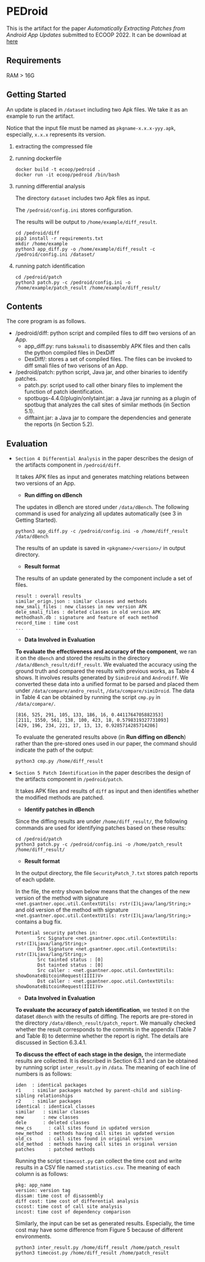 # PEDroid

This is the artifact for the paper *Automatically Extracting Patches from Android App Updates* submitted to ECOOP 2022.
It can be download at [here](https://github.com/huawanbibi/PEDroid/releases/download/master/pedroid.zip)


## Requirements

RAM > 16G


## Getting Started

An update is placed in `/dataset` including two Apk files. We take it as an example to run the artifact.

Notice that the input file must be named as `pkgname-x.x.x-yyy.apk`, especially, `x.x.x` represents its version.

1. extracting the compressed file


2. running dockerfile

   ```
   docker build -t ecoop/pedroid .
   docker run -it ecoop/pedroid /bin/bash
   ```

3. running differential analysis

   The directory `dataset` includes two Apk files as input.

   The `/pedroid/config.ini` stores configuration.

   The results will be output to `/home/example/diff_result`.

   ```
   cd /pedroid/diff
   pip3 install -r requirements.txt
   mkdir /home/example
   python3 app_diff.py -o /home/example/diff_result -c /pedroid/config.ini /dataset/
   ```

4. running patch identification

   ``` 
   cd /pedroid/patch
   python3 patch.py -c /pedroid/config.ini -o /home/example/patch_result /home/example/diff_result/
   ```


## Contents

The core program is as follows.
  - /pedroid/diff: python script and compiled files to diff two versions of an App.
    - app_diff.py: runs `baksmali`  to disassembly APK files and then calls the  python compiled files in DexDiff
    - DexDiff/: stores a set of compiled files. The files can be invoked to diff smali files of two verisons of an App. 
  - /pedroid/patch: python script, Java jar, and other binaries to identify patches.
    - patch.py: script used to call other binary files to implement the function of patch identification.
    - spotbugs-4.4.0/plugin/onlytaint.jar: a Java jar running as a plugin of spotbug that analyzes the call sites of similar methods (in Section 5.1).
    - difftaint.jar: a Java jar to compare the dependencies and generate the reports (in Section 5.2).


## Evaluation

- `Section 4 Differential Analysis` in the paper describes the design of the artifacts component in `/pedroid/diff`.

  It takes APK files as input and generates matching relations between two versions of an App. 

  - **Run diffing on dBench**
  
  The updates in dBench are stored under `/data/dBench`. The following command is used for analyzing all updates automatically (see 3 in Getting Started).

  ```
  python3 app_diff.py -c /pedroid/config.ini -o /home/diff_result /data/dBench
  ```

  The results of an update is saved in `<pkgname>/<version>/` in output directory.

  - **Result format**

  The results of an update generated by the component include a set of files. 

  ```
  result : overall results
  similar_orign.json : similar classes and methods
  new_smali_files : new classes in new version APK
  dele_smali_files : deleted classes in old version APK
  methodhash.db : signature and feature of each method
  record_time : time cost
  ...
  ```

  - **Data Involved in Evaluation**

  **To evaluate the effectiveness and accuracy of the component**, we ran it on the `dBench` and stored the results in the directory `/data/dBench_result/diff_result`. We evaluated the accuracy using the ground truth and compared the results with previous works, as Table 4 shows. It involves results generated by `SimiDroid` and `Androdiff`. We converted these data into a unified format to be parsed and placed them under `/data/compare/andro_result`, `/data/compare/simiDroid`. The data in Table 4 can be obtained by running the script `cmp.py` in `/data/compare/`.


    ```
    [816, 525, 291, 105, 133, 186, 16, 0.4411764705882353]
    [2111, 1550, 561, 138, 100, 423, 18, 0.5798319327731093]
    [429, 196, 234, 221, 17, 13, 13, 0.9285714285714286]
    ```

    To evaluate the generated results above (in **Run diffing on dBench**) rather than the pre-stored ones used in our paper, the command should indicate the path of the output:
    ```
    python3 cmp.py /home/diff_result
    ```

- `Section 5 Patch Identification` in the paper describes the design of the artifacts component in `/pedroid/patch`.

  It takes APK files and results of `diff` as input and then identifies whether the modified methods are patched. 

    - **Identify patches in dBench**

    Since the diffing results are under `/home/diff_result/`, the following commands are used for identifying patches based on these results:

    ``` 
    cd /pedroid/patch
    python3 patch.py -c /pedroid/config.ini -o /home/patch_result /home/diff_result/
    ```

  - **Result format**

  In the output directory, the file `SecurityPatch_7.txt` stores patch reports of each update. 
  
  In the file, the entry shown below means that the changes of the new version of the method with signature `<net.gsantner.opoc.util.ContextUtils: rstr(I)Ljava/lang/String;>` and old version of the method with signature `<net.gsantner.opoc.util.ContextUtils: rstr(I)Ljava/lang/String;>` contains a bug fix. 
  
  ```
  Potential security patches in:
          Src Signature <net.gsantner.opoc.util.ContextUtils: rstr(I)Ljava/lang/String;>
          Dst Signature <net.gsantner.opoc.util.ContextUtils: rstr(I)Ljava/lang/String;>
          Src tainted status : [0]
          Dst tainted status : [0]
          Src caller : <net.gsantner.opoc.util.ContextUtils: showDonateBitcoinRequest(IIII)V>
          Dst caller : <net.gsantner.opoc.util.ContextUtils: showDonateBitcoinRequest(IIII)V>
  ```
  
  - **Data Involved in Evaluation**
  
  **To evaluate the accuracy of patch identification**, we tested it on the dataset `dBench` with the results of diffing. The reports are pre-stored in the directory `/data/dBench_result/patch_report`. We manually checked whether the result corresponds to the commits in the appendix (Table 7 and Table 8) to determine whether the report is right. The details are discussed in Section 6.3.4.1.
  
  **To discuss the effect of each stage in the design,** the intermediate results are collected. It is described in Section 6.3.1 and can be obtained by running script `inter_result.py` in `/data`. The meaning of each line of numbers is as follows:
  
  ```
  iden  : identical packages
  r1    : similar packages matched by parent-child and sibling-sibling relationships 
  r2    : similar packages 
  identical : identical classes
  similar   : similar classes
  new       : new classes
  dele      : deleted classes
  new_cs      : call sites found in updated version
  new_method  : methods having call sites in updated version
  old_cs      : call sites found in original version
  old_method  : methods having call sites in original version
  patches     : patched methods
  ```
  
  Running the script `timecost.py` can collect the time cost and write results in a CSV file named `statistics.csv`. The meaning of each column is as follows:
  
  ```
  pkg: app_name
  version: version tag
  dissam: time cost of disassembly
  diff cost: time cost of differential analysis
  cscost: time cost of call site analysis
  incost: time cost of dependency comparison
  ```
  
  Similarly, the input can be set as generated results. Especially, the time cost may have some difference from Figure 5 because of different environments.

  ```
  python3 inter_result.py /home/diff_result /home/patch_result
  python3 timecost.py /home/diff_result /home/patch_result
  ```
